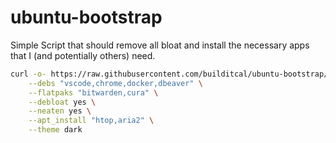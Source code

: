 # ubuntu-bootstrap
Simple Script that should remove all bloat and install the necessary apps that I (and potentially others) need.

```bash
curl -o- https://raw.githubusercontent.com/builditcal/ubuntu-bootstrap/refs/heads/24.04/24.04.sh | bash -s -- \
    --debs "vscode,chrome,docker,dbeaver" \
    --flatpaks "bitwarden,cura" \
    --debloat yes \
    --neaten yes \
    --apt_install "htop,aria2" \
    --theme dark
```